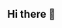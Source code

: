 ## Hi there 👋

<!--
I am a undergrate student in Guangzhou Medical University in China.

- I am interested in coding
- For research statistic
- For swift(apple)
-->
